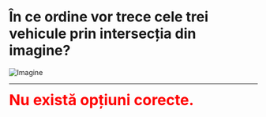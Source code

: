 # În ce ordine vor trece cele trei vehicule prin intersecția din imagine?

![Imagine](https://www.arr-atestate.ro/upload/img/questions/img/in-ce-ordine-vor-trece-cele-trei-vehicule-prin-intersectia-din-imagine.jpg)


---

<span style="font-size: 30px; font-weight: bold;">**<span style="color: red;">Nu există opțiuni corecte.</span>**</span>